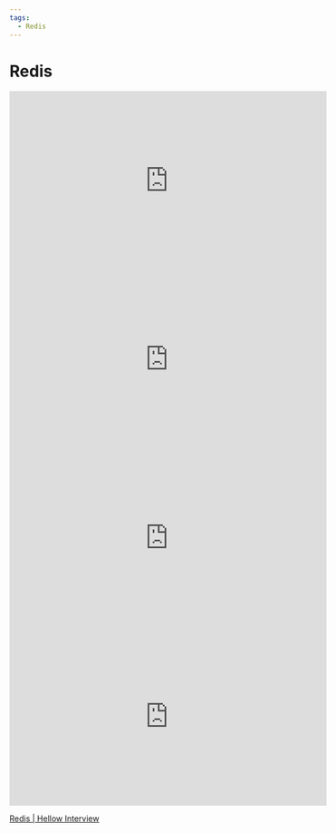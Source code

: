 ```yaml
---
tags:
  - Redis
---
```


# Redis

<iframe width="560" height="315" src="https://www.youtube.com/embed/fmT5nlEkl3U?si=BqTnQ0eP-Nj3GOGD" title="YouTube video player" frameborder="0" allow="accelerometer; autoplay; clipboard-write; encrypted-media; gyroscope; picture-in-picture; web-share" referrerpolicy="strict-origin-when-cross-origin" allowfullscreen></iframe>

<iframe width="560" height="315" src="https://www.youtube.com/embed/5TRFpFBccQM?si=LbRcyp84XrxQp0Dy" title="YouTube video player" frameborder="0" allow="accelerometer; autoplay; clipboard-write; encrypted-media; gyroscope; picture-in-picture; web-share" referrerpolicy="strict-origin-when-cross-origin" allowfullscreen></iframe>

<iframe width="560" height="315" src="https://www.youtube.com/embed/a4yX7RUgTxI?si=zRTat7OxIHylXm-5" title="YouTube video player" frameborder="0" allow="accelerometer; autoplay; clipboard-write; encrypted-media; gyroscope; picture-in-picture; web-share" referrerpolicy="strict-origin-when-cross-origin" allowfullscreen></iframe>

<iframe width="560" height="315" src="https://www.youtube.com/embed/G1rOthIU-uo?si=4YOKhQDzLSPWoM1H" title="YouTube video player" frameborder="0" allow="accelerometer; autoplay; clipboard-write; encrypted-media; gyroscope; picture-in-picture; web-share" referrerpolicy="strict-origin-when-cross-origin" allowfullscreen></iframe>

[Redis | Hellow Interview](https://www.hellointerview.com/learn/system-design/deep-dives/redis)